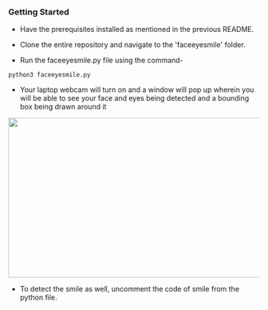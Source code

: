 ### Getting Started

- Have the prerequisites installed as mentioned in the previous README.

- Clone the entire repository and navigate to the 'faceeyesmile' folder.

- Run the faceeyesmile.py file using the command-

```python3 faceeyesmile.py```

- Your laptop webcam will turn on and a window will pop up wherein you will be able to see your face and eyes being detected and a bounding box being drawn around it

<p align="center">
  <img width="580" height="320" src="/faceeyesmiledetection/Face and Eye.jpg">
</p>

- To detect the smile as well, uncomment the code of smile from the python file.
